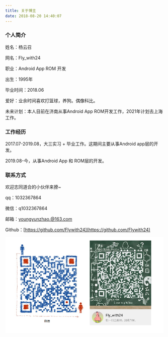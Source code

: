 ```yaml
---
title: 关于博主
date: 2018-08-20 14:40:07
---
```


### 个人简介

姓名：杨云召

网名：Fly_with24

职业：Android App ROM 开发

出生：1995年

毕业时间：2018.06

爱好：业余时间喜欢打篮球，养狗。偶像科比。

未来计划：本人目前在济南从事Android App ROM开发工作，2021年计划去上海工作。

### 工作经历

2017.07-2019.08，大三实习 + 毕业工作。这期间主要从事Android app层的开发。

2019.08-今，从事Android App 和 ROM层的开发。

### 联系方式

欢迎志同道合的小伙伴来撩~

qq：1032367864

微信：q1032367864

邮箱：youngyunzhao.@163.com

Github：[https://github.com/Flywith24](https://github.com/Flywith24)

![联系方式](index/im.png)
